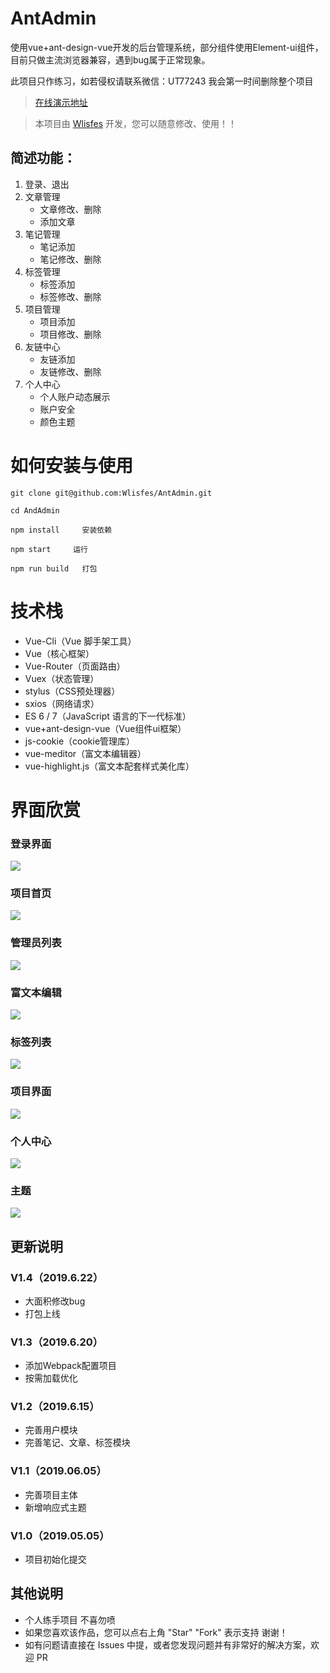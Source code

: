 # AntAdmin

使用vue+ant-design-vue开发的后台管理系统，部分组件使用Element-ui组件，目前只做主流浏览器兼容，遇到bug属于正常现象。

此项目只作练习，如若侵权请联系微信：UT77243  我会第一时间删除整个项目

>  [在线演示地址](http://kst.lisfes.cn)

> 本项目由 [Wlisfes](https://github.com/Wlisfes) 开发，您可以随意修改、使用！！


## 简述功能：

1. 登录、退出
2. 文章管理
   - 文章修改、删除
   - 添加文章
3. 笔记管理
   - 笔记添加
   - 笔记修改、删除
4. 标签管理
   - 标签添加
   - 标签修改、删除
5. 项目管理
   - 项目添加
   - 项目修改、删除
6. 友链中心
   - 友链添加
   - 友链修改、删除
7. 个人中心
   - 个人账户动态展示
   - 账户安全
   - 颜色主题

# 如何安装与使用

```
git clone git@github.com:Wlisfes/AntAdmin.git

cd AndAdmin

npm install     安装依赖

npm start     运行

npm run build   打包
```


# 技术栈

- Vue-Cli（Vue 脚手架工具）
- Vue（核心框架）
- Vue-Router（页面路由）
- Vuex（状态管理）
- stylus（CSS预处理器）
- sxios（网络请求）
- ES 6 / 7（JavaScript 语言的下一代标准）
- vue+ant-design-vue（Vue组件ui框架）
- js-cookie（cookie管理库）
- vue-meditor（富文本编辑器）
- vue-highlight.js（富文本配套样式美化库）

# 界面欣赏


### 登录界面
![](https://raw.githubusercontent.com/Wlisfes/AntAdmin/master/Screenshot/1.png)


### 项目首页
![](https://raw.githubusercontent.com/Wlisfes/AntAdmin/master/Screenshot/2.png)


### 管理员列表
![](https://raw.githubusercontent.com/Wlisfes/AntAdmin/master/Screenshot/3.png)


### 富文本编辑
![](https://raw.githubusercontent.com/Wlisfes/AntAdmin/master/Screenshot/5.png)


### 标签列表
![](https://raw.githubusercontent.com/Wlisfes/AntAdmin/master/Screenshot/7.png)


### 项目界面
![](https://raw.githubusercontent.com/Wlisfes/AntAdmin/master/Screenshot/9.png)


### 个人中心
![](https://raw.githubusercontent.com/Wlisfes/AntAdmin/master/Screenshot/11.png)


### 主题
![](https://raw.githubusercontent.com/Wlisfes/AntAdmin/master/Screenshot/12.png)



## 更新说明

### V1.4（2019.6.22）
- 大面积修改bug
- 打包上线

### V1.3（2019.6.20）
- 添加Webpack配置项目
- 按需加载优化

### V1.2（2019.6.15）
- 完善用户模块
- 完善笔记、文章、标签模块

### V1.1（2019.06.05）
- 完善项目主体
- 新增响应式主题

### V1.0（2019.05.05）
- 项目初始化提交


## 其他说明
- 个人练手项目 不喜勿喷
- 如果您喜欢该作品，您可以点右上角 "Star" "Fork" 表示支持 谢谢！
- 如有问题请直接在 Issues 中提，或者您发现问题并有非常好的解决方案，欢迎 PR